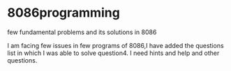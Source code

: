 # 8086programming
few fundamental problems and its solutions in 8086

I am facing few issues in few programs of 8086,I have added the questions list in which I was able to solve question4. I need hints and help and other questions.
